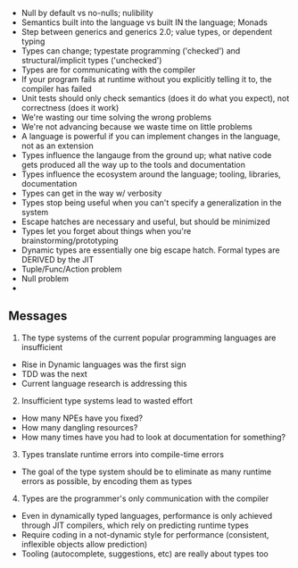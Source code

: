* Null by default vs no-nulls; nulibility
* Semantics built into the language vs built IN the language; Monads
* Step between generics and generics 2.0; value types, or dependent typing
* Types can change; typestate programming ('checked') and structural/implicit types ('unchecked')
* Types are for communicating with the compiler
* If your program fails at runtime without you explicitly telling it to, the compiler has failed
* Unit tests should only check semantics (does it do what you expect), not correctness (does it work)
* We're wasting our time solving the wrong problems
* We're not advancing because we waste time on little problems
* A language is powerful if you can implement changes in the language, not as an extension
* Types influence the langauge from the ground up; what native code gets produced all the way up to the tools and documentation
* Types influence the ecosystem around the language; tooling, libraries, documentation
* Types can get in the way w/ verbosity
* Types stop being useful when you can't specify a generalization in the system
* Escape hatches are necessary and useful, but should be minimized
* Types let you forget about things when you're brainstorming/prototyping
* Dynamic types are essentially one big escape hatch.  Formal types are DERIVED by the JIT
* Tuple/Func/Action problem
* Null problem
* 

## Messages

1. The type systems of the current popular programming languages are insufficient

* Rise in Dynamic languages was the first sign
* TDD was the next
* Current language research is addressing this

2. Insufficient type systems lead to wasted effort

* How many NPEs have you fixed?
* How many dangling resources?
* How many times have you had to look at documentation for something?

3. Types translate runtime errors into compile-time errors

* The goal of the type system should be to eliminate as many runtime errors as possible, by encoding them as types

4. Types are the programmer's only communication with the compiler

* Even in dynamically typed languages, performance is only achieved through JIT compilers, which rely on predicting runtime types
* Require coding in a not-dynamic style for performance (consistent, inflexible objects allow prediction)
* Tooling (autocomplete, suggestions, etc) are really about types too
